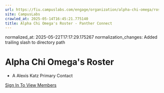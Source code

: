 ```yaml
---
url: https://fiu.campuslabs.com/engage/organization/alpha-chi-omega/roster/
site: CampusLabs
crawled_at: 2025-05-14T16:45:21.775140
title: Alpha Chi Omega's Roster - Panther Connect
---
```

normalized_at: 2025-05-22T17:17:29.175267
normalization_changes: Added trailing slash to directory path

#  Alpha Chi Omega's Roster 
  * A
Alexis Katz
Primary Contact


[Sign In To View Members](https://fiu.campuslabs.com/engage/account/login?returnUrl=/engage/organization/alpha-chi-omega/roster)
